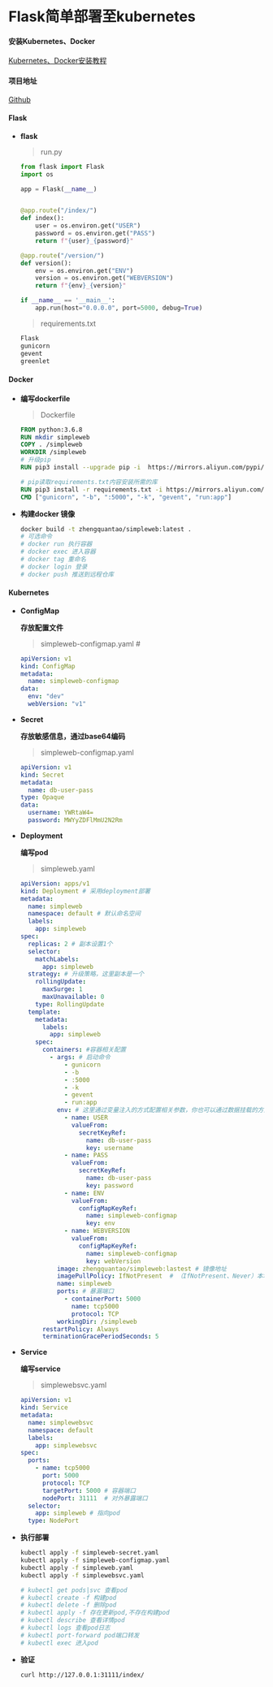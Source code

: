# Flask简单部署至kubernetes

#### 安装Kubernetes、Docker

[Kubernetes、Docker安装教程](https://gitee.com/zhengquantao/golang/blob/main/k8s%E8%AF%A6%E7%BB%86%E6%95%99%E7%A8%8B/Kubernetes%E8%AF%A6%E7%BB%86%E6%95%99%E7%A8%8B.md)



#### 项目地址

[Github](https://github.com/zhengquantao/simple_server)



#### Flask

* **flask**

  > run.py

  ```python
  from flask import Flask
  import os
  
  app = Flask(__name__)
  
  
  @app.route("/index/")
  def index():
      user = os.environ.get("USER")
      password = os.environ.get("PASS")
      return f"{user}_{password}"
  
  @app.route("/version/")
  def version():
      env = os.environ.get("ENV")
      version = os.environ.get("WEBVERSION")
      return f"{env}_{version}"
  
  if __name__ == '__main__':
      app.run(host="0.0.0.0", port=5000, debug=True)
  
  ```

  > requirements.txt

  ```txt
  Flask
  gunicorn
  gevent
  greenlet
  ```



#### Docker

* **编写dockerfile**

  > Dockerfile

  ```dockerfile
  FROM python:3.6.8
  RUN mkdir simpleweb
  COPY . /simpleweb
  WORKDIR /simpleweb
  # 升级pip
  RUN pip3 install --upgrade pip -i  https://mirrors.aliyun.com/pypi/simple
  
  # pip读取requirements.txt内容安装所需的库
  RUN pip3 install -r requirements.txt -i https://mirrors.aliyun.com/pypi/simple
  CMD ["gunicorn", "-b", ":5000", "-k", "gevent", "run:app"]
  ```

* **构建docker 镜像**

  ```bash
  docker build -t zhengquantao/simpleweb:latest .
  # 可选命令
  # docker run 执行容器
  # docker exec 进入容器
  # docker tag 重命名
  # docker login 登录
  # docker push 推送到远程仓库
  ```

  

#### Kubernetes

* **ConfigMap**

  **存放配置文件**

  > simpleweb-configmap.yaml  # 

  ```yaml
  apiVersion: v1
  kind: ConfigMap
  metadata:
    name: simpleweb-configmap
  data:
    env: "dev"
    webVersion: "v1"
  ```



* **Secret**

  **存放敏感信息，通过base64编码**

  > simpleweb-configmap.yaml

  ```yaml
  apiVersion: v1
  kind: Secret
  metadata:
    name: db-user-pass
  type: Opaque
  data:
    username: YWRtaW4=
    password: MWYyZDFlMmU2N2Rm
  ```

* **Deployment**

  **编写pod**

  > simpleweb.yaml

  ```yaml
  apiVersion: apps/v1
  kind: Deployment # 采用deployment部署
  metadata:
    name: simpleweb
    namespace: default # 默认命名空间
    labels:
      app: simpleweb
  spec:
    replicas: 2 # 副本设置1个
    selector:
      matchLabels:
        app: simpleweb
    strategy: # 升级策略，这里副本是一个
      rollingUpdate:
        maxSurge: 1
        maxUnavailable: 0
      type: RollingUpdate
    template:
      metadata:
        labels:
          app: simpleweb
      spec:
        containers: #容器相关配置
          - args: # 启动命令
              - gunicorn 
              - -b
              - :5000
              - -k
              - gevent
              - run:app
            env: # 这里通过变量注入的方式配置相关参数，你也可以通过数据挂载的方式将配置挂载到容器指定目录下
              - name: USER
                valueFrom:
                  secretKeyRef:
                    name: db-user-pass
                    key: username
              - name: PASS
                valueFrom:
                  secretKeyRef:
                    name: db-user-pass
                    key: password
              - name: ENV
                valueFrom:
                  configMapKeyRef:
                    name: simpleweb-configmap
                    key: env
              - name: WEBVERSION
                valueFrom:
                  configMapKeyRef:
                    name: simpleweb-configmap
                    key: webVersion
            image: zhengquantao/simpleweb:lastest # 镜像地址
            imagePullPolicy: IfNotPresent  # （IfNotPresent、Never）本地模式有坑,有远程仓库建议使用
            name: simpleweb
            ports: # 暴漏端口
              - containerPort: 5000
                name: tcp5000
                protocol: TCP
            workingDir: /simpleweb
        restartPolicy: Always
        terminationGracePeriodSeconds: 5
  
  ```

  

* **Service**

  **编写service**

  > simplewebsvc.yaml

  ```yaml
  apiVersion: v1
  kind: Service
  metadata:
    name: simplewebsvc
    namespace: default
    labels:
      app: simplewebsvc
  spec:
    ports:
      - name: tcp5000
        port: 5000
        protocol: TCP
        targetPort: 5000 # 容器端口
        nodePort: 31111  # 对外暴露端口
    selector:
      app: simpleweb # 指向pod
    type: NodePort
  
  ```

* **执行部署**

  ```bash
  kubectl apply -f simpleweb-secret.yaml
  kubectl apply -f simpleweb-configmap.yaml
  kubectl apply -f simpleweb.yaml
  kubectl apply -f simplewebsvc.yaml
  
  # kubectl get pods|svc 查看pod
  # kubectl create -f 构建pod
  # kubectl delete -f 删除pod
  # kubectl apply -f 存在更新pod,不存在构建pod
  # kubectl describe 查看详情pod
  # kubectl logs 查看pod日志
  # kubectl port-forward pod端口转发
  # kubectl exec 进入pod
  ```

* **验证**

  ``` bash
  curl http://127.0.0.1:31111/index/
  ```

  